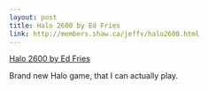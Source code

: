 ```yaml
--- 
layout: post
title: Halo 2600 by Ed Fries
link: http://members.shaw.ca/jeffv/halo2600.html
---
```

<a href="http://members.shaw.ca/jeffv/halo2600.html">Halo 2600 by
Ed Fries</a><br>

<p>Brand new Halo game, that I can actually play.</p>
